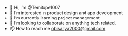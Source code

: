 - 👋 Hi, I’m @Temitope1007
- 👀 I’m interested in product design and app development 
- 🌱 I’m currently learning project management 
- 💞️ I’m looking to collaborate on anything tech related.
- 📫 How to reach me obisanya2000@gmail.com

<!---
Temitope1007/Temitope1007 is a ✨ special ✨ repository because its `README.md` (this file) appears on your GitHub profile.
You can click the Preview link to take a look at your changes.
--->

